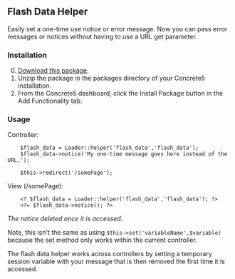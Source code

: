 ## Flash Data Helper

Easily set a one-time use notice or error message. Now you can pass error 
messages or notices without having to use a URL get parameter.

### Installation

0. [Download this package](https://github.com/spadin/flash_data/zipball/master).
0. Unzip the package in the packages directory of your Concrete5 installation.
0. From the Concrete5 dashboard, click the Install Package button in the Add Functionality tab.

### Usage

Controller:

        $flash_data = Loader::helper('flash_data','flash_data');
        $flash_data->notice('My one-time message goes here instead of the URL.');
        
        $this->redirect('/somePage');

View (/somePage):

        <? $flash_data = Loader::helper('flash_data','flash_data'); ?>
        <?= $flash_data->notice(); ?>

_The notice deleted once it is accessed._

Note, this isn't the same as using `$this->set('variableName',$variable)` 
because the set method only works within the current controller. 

The flash data helper works across controllers by setting a temporary 
session variable with your message that is then removed the first time it is 
accessed.
